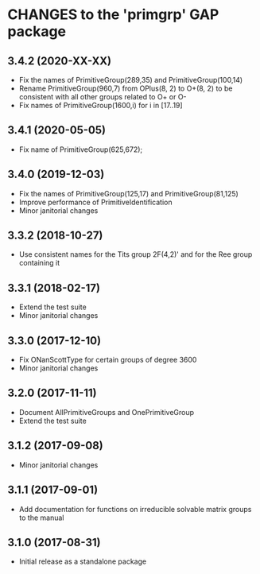 # CHANGES to the 'primgrp' GAP package

## 3.4.2 (2020-XX-XX)

  - Fix the names of PrimitiveGroup(289,35) and PrimitiveGroup(100,14)
  - Rename PrimitiveGroup(960,7) from OPlus(8, 2) to O+(8, 2)
    to be consistent with all other groups related to O+ or O-
  - Fix names of PrimitiveGroup(1600,i) for i in [17..19]

## 3.4.1 (2020-05-05)

  - Fix name of PrimitiveGroup(625,672);

## 3.4.0 (2019-12-03)

  - Fix the names of PrimitiveGroup(125,17) and PrimitiveGroup(81,125)
  - Improve performance of PrimitiveIdentification
  - Minor janitorial changes

## 3.3.2 (2018-10-27)

  - Use consistent names for the Tits group 2F(4,2)' and for the Ree group
    containing it

## 3.3.1 (2018-02-17)

  - Extend the test suite
  - Minor janitorial changes

## 3.3.0 (2017-12-10)

  - Fix ONanScottType for certain groups of degree 3600
  - Minor janitorial changes

## 3.2.0 (2017-11-11)

  - Document AllPrimitiveGroups and OnePrimitiveGroup
  - Extend the test suite

## 3.1.2 (2017-09-08)

  - Minor janitorial changes

## 3.1.1 (2017-09-01)

  - Add documentation for functions on irreducible solvable matrix groups to the manual

## 3.1.0 (2017-08-31)

  - Initial release as a standalone package
